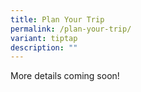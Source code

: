 ```yaml
---
title: Plan Your Trip
permalink: /plan-your-trip/
variant: tiptap
description: ""
---
```

<p>More details coming soon!</p>